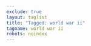 ```yaml
---
exclude: true
layout: taglist
title: "Tagged: world war ii"
tagname: world war ii
robots: noindex
---
```

